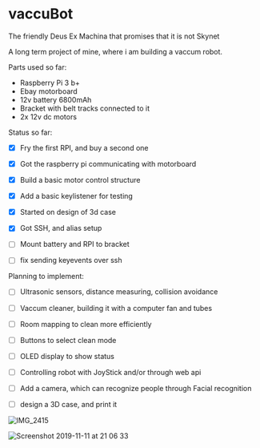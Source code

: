 # vaccuBot
The friendly Deus Ex Machina that promises that it is not Skynet

A long term project of mine, where i am building a vaccum robot.

Parts used so far:
- Raspberry Pi 3 b+
- Ebay motorboard
- 12v battery 6800mAh
- Bracket with belt tracks connected to it
- 2x 12v dc motors

Status so far:
- [x] Fry the first RPI, and buy a second one
- [x] Got the raspberry pi communicating with motorboard
- [x] Build a basic motor control structure
- [x] Add a basic keylistener for testing
- [x] Started on design of 3d case
- [x] Got SSH, and alias setup
- [ ] Mount battery and RPI to bracket
- [ ] fix sending keyevents over ssh


Planning to implement:
- [ ] Ultrasonic sensors, distance measuring, collision avoidance
- [ ] Vaccum cleaner, building it with a computer fan and tubes
- [ ] Room mapping to clean more efficiently
- [ ] Buttons to select clean mode
- [ ] OLED display to show status
- [ ] Controlling robot with JoyStick and/or through web api
- [ ] Add a camera, which can recognize people through Facial recognition
- [ ] design a 3D case, and print it



![IMG_2415](https://user-images.githubusercontent.com/44582953/68440176-710e3700-01ca-11ea-8e0d-dcb181dacb4f.JPG)

![Screenshot 2019-11-11 at 21 06 33](https://user-images.githubusercontent.com/44582953/68617246-2ab92080-04c7-11ea-8717-d33c920b7422.png)

